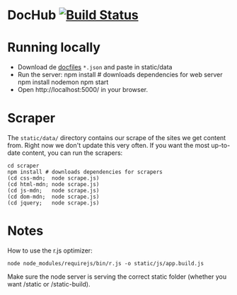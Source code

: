 DocHub [![Build Status](https://travis-ci.org/neiesc/dochub.png?branch=master)](https://travis-ci.org/neiesc/dochub)
=====
# Running locally
* Download de [docfiles](https://github.com/neiesc/dochub/tree/gh-pages) `*.json` and paste in static/data
* Run the server:
    npm install # downloads dependencies for web server
    npm install nodemon
    npm start
* Open http://localhost:5000/ in your browser.
# Scraper
The `static/data/` directory contains our scrape of the sites we get content from. Right now we don't update this very often. If you want the most up-to-date content, you can run the scrapers:

    cd scraper
    npm install # downloads dependencies for scrapers
    (cd css-mdn;  node scrape.js)
    (cd html-mdn; node scrape.js)
    (cd js-mdn;   node scrape.js)
    (cd dom-mdn;  node scrape.js)
    (cd jquery;   node scrape.js)
# Notes
How to use the r.js optimizer:

    node node_modules/requirejs/bin/r.js -o static/js/app.build.js

Make sure the node server is serving the correct static folder
(whether you want /static or /static-build).
